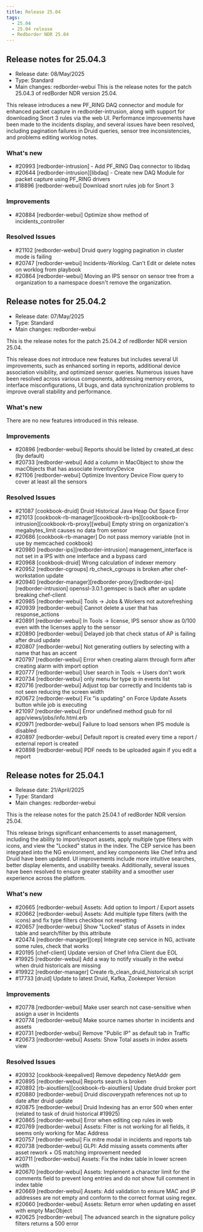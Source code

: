 ```yaml
---
title: Release 25.04
tags:
  - 25.04
  - 25.04 release
  - Redborder NDR 25.04
---
```


## Release notes for 25.04.3

* Release date: 08/May/2025
* Type: Standard
* Main changes: redborder-webui
This is the release notes for the patch 25.04.3 of redBorder NDR version 25.04.

This release introduces a new PF_RING DAQ connector and module for enhanced packet capture in redborder-intrusion, along with support for downloading Snort 3 rules via the web UI. Performance improvements have been made to the incidents display, and several issues have been resolved, including pagination failures in Druid queries, sensor tree inconsistencies, and problems editing worklog notes.

### What's new

* \#20993 [redborder-intrusion] - Add PF_RING Daq connector to libdaq
* \#20644 [redborder-intrusion][libdaq] - Create new DAQ Module for packet capture using PF_RING drivers
* \#18896 [redborder-webui] Download snort rules job for Snort 3

### Improvements

* \#20884	[redborder-webui] Optimize show method of incidents_controller

### Resolved Issues

* \#21102 [redborder-webui] Druid query logging pagination in cluster mode is failing
* \#20747 [redborder-webui] Incidents-Worklog. Can't Edit or delete notes on worklog from playbook
* \#20864 [redborder-webui] Moving an IPS sensor on sensor tree from a organization to a namespace doesn't remove the organization.

## Release notes for 25.04.2

* Release date: 07/May/2025
* Type: Standard
* Main changes: redborder-webui

This is the release notes for the patch 25.04.2 of redBorder NDR version 25.04.

This release does not introduce new features but includes several UI improvements, such as enhanced sorting in reports, additional device association visibility, and optimized sensor queries. Numerous issues have been resolved across various components, addressing memory errors, interface misconfigurations, UI bugs, and data synchronization problems to improve overall stability and performance.

### What's new

There are no new features introduced in this release.

### Improvements

* \#20896	[redborder-webui] Reports should be listed by created_at desc (by default)
* \#20733	[redborder-webui] Add a column in MacObject to show the macObjects that has associate InventoryDevice
* \#21106	[redborder-webui] Optimize Inventory Device Flow query to cover at least all the sensors

### Resolved Issues

* \#21087 [cookbook-druid] Druid Historical Java Heap Out Space Error
* \#21013 [cookbook-rb-manager][cookbook-rb-ips][cookbook-rb-intrusion][cookbook-rb-proxy][webui] Empty string on organization's megabytes_limit causes no data from sensor
* \#20686 [cookbook-rb-manager] Do not pass memory variable (not in use by memcached cookbook)
* \#20980 [redborder-ips][redborder-intrusion] management_interface is not set in a IPS with one interface and a bypass card
* \#20968 [cookbook-druid] Wrong calculation of indexer memory
* \#20952 [redborder-cgroups] rb_check_cgroups is broken after chef-workstation update
* \#20940 [redborder-manager][redborder-proxy][redborder-ips][redborder-intrusion] openssl-3.0.1.gemspec is back after an update breaking chef-client
* \#20985 [redborder-webui] Tools -> Jobs & Workers not autorefreshing
* \#20939 [redborder-webui] Cannot delete a user that has response_actions
* \#20891 [redborder-webui] In Tools -> license, IPS sensor show as 0/100 even with the licenses apply to the sensor
* \#20890 [redborder-webui] Delayed job that check status of AP is failing after druid update
* \#20807 [redborder-webui] Not generating outliers by selecting with a name that has an accent
* \#20797 [redborder-webui] Error when creating alarm through form after creating alarm with import option
* \#20777 [redborder-webui] User search in Tools -> Users don't work
* \#20734 [redborder-webui] only menu for type ip in events list
* \#20716 [redborder-webui] Adjust top bar correctly and Incidents tab is not seen reducing the screen width
* \#20672 [redborder-webui] Fix "is updating" on Force Update Assets button while job is executing
* \#21097 [redborder-webui] Error undefined method gsub for nil app/views/jobs/info.html.erb
* \#20971 [redborder-webui] Failure to load sensors when IPS module is disabled
* \#20897 [redborder-webui] Default report is created every time a report / external report is created
* \#20898 [redborder-webui] PDF needs to be uploaded again if you edit a report

## Release notes for 25.04.1

* Release date: 21/April/2025
* Type: Standard
* Main changes: redborder-webui

This is the release notes for the patch 25.04.1 of redBorder NDR version 25.04.

This release brings significant enhancements to asset management, including the ability to import/export assets, apply multiple type filters with icons, and view the "Locked" status in the index. The CEP service has been integrated into the NG environment, and key components like Chef Infra and Druid have been updated. UI improvements include more intuitive searches, better display elements, and usability tweaks. Additionally, several issues have been resolved to ensure greater stability and a smoother user experience across the platform.

### What's new

* \#20665	[redborder-webui] Assets: Add option to Import / Export assets
* \#20662	[redborder-webui] Assets: Add multiple type filters (with the icons) and fix type filters checkbox not resetting
* \#20657	[redborder-webui] Show "Locked" status of Assets in index table and search/filter by this attribute
* \#20474	[redborder-manager][cep] Integrate cep service in NG, activate some rules, check that works
* \#20195	[chef-client] Update version of Chef Infra Client due EOL
* \#19925	[redborder-webui] Add a way to notify visually in the webui when druid historicals are missing
* \#19922	[redborder-manager] Create rb_clean_druid_historical.sh script
* \#17733	[druid] Update to latest Druid, Kafka, Zookeeper Version

### Improvements

* \#20778	[redborder-webui] Make user search not case-sensitive when assign a user in Incidents
* \#20774	[redborder-webui] Make source names shorter in incidents and assets
* \#20731	[redborder-webui] Remove "Public IP" as default tab in Traffic
* \#20673	[redborder-webui] Assets: Show Total assets in index assets view

### Resolved Issues

* \#20932	[cookbook-keepalived] Remove depedency NetAddr gem
* \#20895	[redborder-webui] Reports search is broken
* \#20892	[rb-aioutliers][cookbook-rb-aioutliers] Update druid broker port
* \#20880	[redborder-webui] Druid discoverypath references not up to date after druid update
* \#20875	[redborder-webui] Druid Indexing has an error 500 when enter (related to task of druid historical #19925)
* \#20865	[redborder-webui] Error when editing cep rules in web
* \#20769	[redborder-webui] Assets: Filter is not working for all fields, it seems only working for Mac Address
* \#20757	[redborder-webui] Fix mitre modal in incidents and reports tab
* \#20738	[redborder-webui] GLPI: Add missing assets comments after asset rework + OS matching improvement needed
* \#20711	[redborder-webui] Assets: Fix the index table in lower screen width
* \#20670	[redborder-webui] Assets:  Implement a character limit for the comments field to prevent long entries and do not show full comment in index table
* \#20669	[redborder-webui] Assets: Add validation to ensure MAC and IP addresses are not empty and conform to the correct format using regex.
* \#20660	[redborder-webui] Assets: Return error when updating en asset with empty MacObject
* \#20625	[redborder-webui] The advanced search in the signature policy filters returns a 500 error


